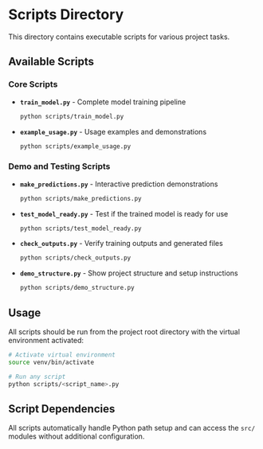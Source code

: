 # Scripts Directory

This directory contains executable scripts for various project tasks.

## Available Scripts

### Core Scripts
- **`train_model.py`** - Complete model training pipeline
  ```bash
  python scripts/train_model.py
  ```

- **`example_usage.py`** - Usage examples and demonstrations
  ```bash
  python scripts/example_usage.py
  ```

### Demo and Testing Scripts
- **`make_predictions.py`** - Interactive prediction demonstrations
  ```bash
  python scripts/make_predictions.py
  ```

- **`test_model_ready.py`** - Test if the trained model is ready for use
  ```bash
  python scripts/test_model_ready.py
  ```

- **`check_outputs.py`** - Verify training outputs and generated files
  ```bash
  python scripts/check_outputs.py
  ```

- **`demo_structure.py`** - Show project structure and setup instructions
  ```bash
  python scripts/demo_structure.py
  ```

## Usage

All scripts should be run from the project root directory with the virtual environment activated:

```bash
# Activate virtual environment
source venv/bin/activate

# Run any script
python scripts/<script_name>.py
```

## Script Dependencies

All scripts automatically handle Python path setup and can access the `src/` modules without additional configuration.